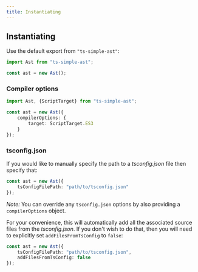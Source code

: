 ```yaml
---
title: Instantiating
---
```


## Instantiating

Use the default export from `"ts-simple-ast"`:

```ts
import Ast from "ts-simple-ast";

const ast = new Ast();
```

### Compiler options

```ts
import Ast, {ScriptTarget} from "ts-simple-ast";

const ast = new Ast({
    compilerOptions: {
        target: ScriptTarget.ES3
    }
});
```

### tsconfig.json

If you would like to manually specify the path to a *tsconfig.json* file then specify that:

```ts
const ast = new Ast({
    tsConfigFilePath: "path/to/tsconfig.json"
});
```

*Note:* You can override any `tsconfig.json` options by also providing a `compilerOptions` object.

For your convenience, this will automatically add all the associated source files from the *tsconfig.json*. If you don't wish to do that, then you will need to explicitly set `addFilesFromTsConfig` to `false`:

```ts
const ast = new Ast({
    tsConfigFilePath: "path/to/tsconfig.json",
    addFilesFromTsConfig: false
});
```
